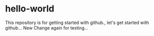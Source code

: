 # hello-world
This repository is for getting started with github.,
let's get started with github...
New Change again for testing...

